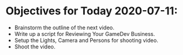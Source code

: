 # Objectives for Today 2020-07-11:

- Brainstorm the outline of the next video.
- Write up a script for Reviewing Your GameDev Business.
- Setup the Lights, Camera and Persons for shooting video.
- Shoot the video.
